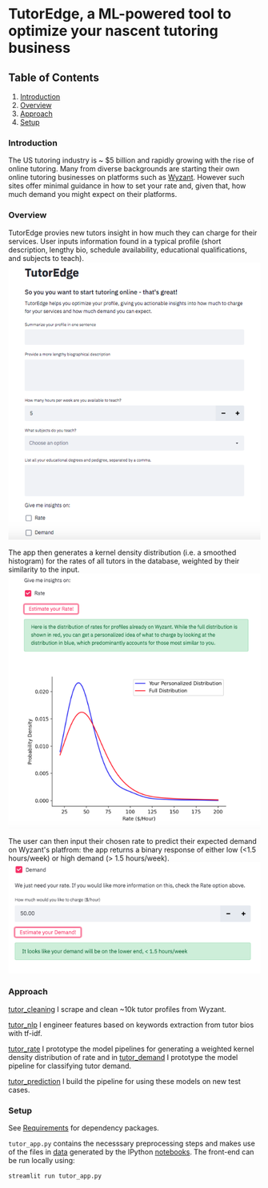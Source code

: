 # TutorEdge, a ML-powered tool to optimize your nascent tutoring business

## Table of Contents

1. [Introduction](#Introduction)
2. [Overview](#Overview)
3. [Approach](#Approach)
4. [Setup](#Setup)


### Introduction
The US tutoring industry is ~ $5 billion and rapidly growing with the rise of online tutoring. Many from diverse backgrounds are starting their own online tutoring businesses on platforms such as [Wyzant](https://www.wyzant.com/). However such sites offer minimal guidance in how to set your rate and, given that, how much demand you might expect on their platforms.

### Overview
TutorEdge provies new tutors insight in how much they can charge for their services. User inputs information found in a typical profile (short description, lengthy bio, schedule availability, educational qualifications, and subjects to teach). 
![Input page](https://github.com/vijayoct27/tutor_prediction/blob/master/notebook/homepage.png)

The app then generates a kernel density distribution (i.e. a smoothed histogram) for the rates of all tutors in the database, weighted by their similarity to the input. 
![Rate prediction](https://github.com/vijayoct27/tutor_prediction/blob/master/notebook/rate.png)

The user can then input their chosen rate to predict their expected demand on Wyzant's platfrom: the app returns a binary response of either low (<1.5 hours/week) or high demand (> 1.5 hours/week).
![Demand prediction](https://github.com/vijayoct27/tutor_prediction/blob/master/notebook/demand.png)

### Approach
[tutor_cleaning](https://nbviewer.jupyter.org/github/vijayoct27/tutor_prediction/blob/master/tutor_cleaning.ipynb) I scrape and clean ~10k tutor profiles from Wyzant.

[tutor_nlp](https://nbviewer.jupyter.org/github/vijayoct27/tutor_prediction/blob/master/tutor_nlp.ipynb) I engineer features based on keywords extraction from tutor bios with tf-idf.

[tutor_rate](https://nbviewer.jupyter.org/github/vijayoct27/tutor_prediction/blob/master/tutor_rate.ipynb) I prototype the model pipelines for generating a weighted kernel density distribution of rate and in [tutor_demand](https://nbviewer.jupyter.org/github/vijayoct27/tutor_prediction/blob/master/tutor_demand.ipynb) I prototype the model pipeline for classifying tutor demand. 


[tutor_prediction](https://nbviewer.jupyter.org/github/vijayoct27/tutor_prediction/blob/master/tutor_prediction.ipynb) I build the pipeline for using these models on new test cases. 

### Setup

See [Requirements](https://github.com/vijayoct27/tutor_prediction/blob/master/requirements.txt) for dependency packages.

`tutor_app.py` contains the necesssary preprocessing steps and makes use of the files in [data](https://github.com/vijayoct27/tutor_prediction/tree/master/data) generated by the IPython [notebooks](https://github.com/vijayoct27/tutor_prediction/tree/master/notebook).
The front-end can be run locally using:
```bash
streamlit run tutor_app.py
```
